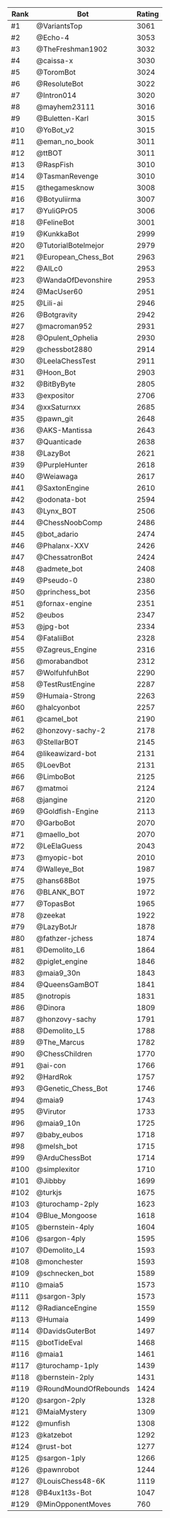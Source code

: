 Rank|Bot|Rating
---|---|---
#1|@VariantsTop|3061
#2|@Echo-4|3053
#3|@TheFreshman1902|3032
#4|@caissa-x|3030
#5|@ToromBot|3024
#6|@ResoluteBot|3022
#7|@Intron014|3020
#8|@mayhem23111|3016
#9|@Buletten-Karl|3015
#10|@YoBot_v2|3015
#11|@eman_no_book|3011
#12|@ttBOT|3011
#13|@RaspFish|3010
#14|@TasmanRevenge|3010
#15|@thegamesknow|3008
#16|@Botyuliirma|3007
#17|@YuliGPrO5|3006
#18|@FelineBot|3001
#19|@KunkkaBot|2999
#20|@TutorialBotelmejor|2979
#21|@European_Chess_Bot|2963
#22|@AILc0|2953
#23|@WandaOfDevonshire|2953
#24|@MacUser60|2951
#25|@Lili-ai|2946
#26|@Botgravity|2942
#27|@macroman952|2931
#28|@Opulent_Ophelia|2930
#29|@chessbot2880|2914
#30|@LeelaChessTest|2911
#31|@Hoon_Bot|2903
#32|@BitByByte|2805
#33|@expositor|2706
#34|@xxSaturnxx|2685
#35|@pawn_git|2648
#36|@AKS-Mantissa|2643
#37|@Quanticade|2638
#38|@LazyBot|2621
#39|@PurpleHunter|2618
#40|@Weiawaga|2617
#41|@SaxtonEngine|2610
#42|@odonata-bot|2594
#43|@Lynx_BOT|2506
#44|@ChessNoobComp|2486
#45|@bot_adario|2474
#46|@Phalanx-XXV|2426
#47|@ChessatronBot|2424
#48|@admete_bot|2408
#49|@Pseudo-0|2380
#50|@princhess_bot|2356
#51|@fornax-engine|2351
#52|@eubos|2347
#53|@jpg-bot|2334
#54|@FataliiBot|2328
#55|@Zagreus_Engine|2316
#56|@morabandbot|2312
#57|@WolfuhfuhBot|2290
#58|@TestRustEngine|2287
#59|@Humaia-Strong|2263
#60|@halcyonbot|2257
#61|@camel_bot|2190
#62|@honzovy-sachy-2|2178
#63|@StellarBOT|2145
#64|@likeawizard-bot|2131
#65|@LoevBot|2131
#66|@LimboBot|2125
#67|@matmoi|2124
#68|@jangine|2120
#69|@Goldfish-Engine|2113
#70|@GarboBot|2070
#71|@maello_bot|2070
#72|@LeElaGuess|2043
#73|@myopic-bot|2010
#74|@Walleye_Bot|1987
#75|@hans68Bot|1975
#76|@BLANK_BOT|1972
#77|@TopasBot|1965
#78|@zeekat|1922
#79|@LazyBotJr|1878
#80|@fathzer-jchess|1874
#81|@Demolito_L6|1864
#82|@piglet_engine|1846
#83|@maia9_30n|1843
#84|@QueensGamBOT|1841
#85|@notropis|1831
#86|@Dinora|1809
#87|@honzovy-sachy|1791
#88|@Demolito_L5|1788
#89|@The_Marcus|1782
#90|@ChessChildren|1770
#91|@ai-con|1766
#92|@HardRok|1757
#93|@Genetic_Chess_Bot|1746
#94|@maia9|1743
#95|@Virutor|1733
#96|@maia9_10n|1725
#97|@baby_eubos|1718
#98|@melsh_bot|1715
#99|@ArduChessBot|1714
#100|@simplexitor|1710
#101|@Jibbby|1699
#102|@turkjs|1675
#103|@turochamp-2ply|1623
#104|@Blue_Mongoose|1618
#105|@bernstein-4ply|1604
#106|@sargon-4ply|1595
#107|@Demolito_L4|1593
#108|@monchester|1593
#109|@schnecken_bot|1589
#110|@maia5|1573
#111|@sargon-3ply|1573
#112|@RadianceEngine|1559
#113|@Humaia|1499
#114|@DavidsGuterBot|1497
#115|@botTideEval|1468
#116|@maia1|1461
#117|@turochamp-1ply|1439
#118|@bernstein-2ply|1431
#119|@RoundMoundOfRebounds|1424
#120|@sargon-2ply|1328
#121|@MaiaMystery|1309
#122|@munfish|1308
#123|@katzebot|1292
#124|@rust-bot|1277
#125|@sargon-1ply|1266
#126|@pawnrobot|1244
#127|@LouisChess48-6K|1119
#128|@B4ux1t3s-Bot|1047
#129|@MinOpponentMoves|760
